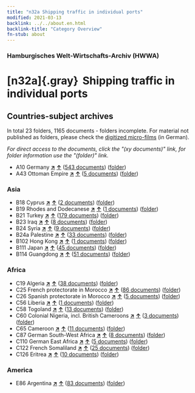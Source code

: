 ```yaml
---
title: "n32a Shipping traffic in individual ports"
modified: 2021-03-13
backlink: ../../about.en.html
backlink-title: "Category Overview"
fn-stub: about
---
```


### Hamburgisches Welt-Wirtschafts-Archiv (HWWA)

# [n32a]{.gray}&#8201; Shipping traffic in individual ports&#160; 







## Countries-subject archives





In total 23 folders, 1165 documents - folders incomplete.
For material not published as folders, please check the [digitized micro-films](/film/h1_sh.de.html) (in German).

_For direct access to the documents, click the "(xy documents)" link, for folder information use the "(folder)" link._


- A10 Germany [**&nearr;**](../../../geo/i/126128/about.en.html "Germany (all folders)") [**&uarr;**](../../../geo/about.en.html#A10 "Country category system") (<a href="https://pm20.zbw.eu/iiifview/folder/sh/126128,145644" title="about: Germany : Shipping traffic in individual ports" target="_blank">543 documents</a>) ([folder](../../../../folder/sh/1261xx/126128/1456xx/145644/about.en.html))
- A43 Ottoman Empire [**&nearr;**](../../../geo/i/141034/about.en.html "Ottoman Empire (all folders)") [**&uarr;**](../../../geo/about.en.html#A43 "Country category system") (<a href="https://pm20.zbw.eu/iiifview/folder/sh/141034,145644" title="about: Ottoman Empire : Shipping traffic in individual ports" target="_blank">5 documents</a>) ([folder](../../../../folder/sh/1410xx/141034/1456xx/145644/about.en.html))

### Asia

- B18 Cyprus [**&nearr;**](../../../geo/i/141079/about.en.html "Cyprus (all folders)") [**&uarr;**](../../../geo/about.en.html#B18 "Country category system") (<a href="https://pm20.zbw.eu/iiifview/folder/sh/141079,145644" title="about: Cyprus : Shipping traffic in individual ports" target="_blank">2 documents</a>) ([folder](../../../../folder/sh/1410xx/141079/1456xx/145644/about.en.html))
- B19 Rhodes and Dodecanese [**&nearr;**](../../../geo/i/141106/about.en.html "Rhodes and Dodecanese (all folders)") [**&uarr;**](../../../geo/about.en.html#B19 "Country category system") (<a href="https://pm20.zbw.eu/iiifview/folder/sh/141106,145644" title="about: Rhodes and Dodecanese : Shipping traffic in individual ports" target="_blank">1 documents</a>) ([folder](../../../../folder/sh/1411xx/141106/1456xx/145644/about.en.html))
- B21 Turkey [**&nearr;**](../../../geo/i/141111/about.en.html "Turkey (all folders)") [**&uarr;**](../../../geo/about.en.html#B21 "Country category system") (<a href="https://pm20.zbw.eu/iiifview/folder/sh/141111,145644" title="about: Turkey : Shipping traffic in individual ports" target="_blank">179 documents</a>) ([folder](../../../../folder/sh/1411xx/141111/1456xx/145644/about.en.html))
- B23 Iraq [**&nearr;**](../../../geo/i/141113/about.en.html "Iraq (all folders)") [**&uarr;**](../../../geo/about.en.html#B23 "Country category system") (<a href="https://pm20.zbw.eu/iiifview/folder/sh/141113,145644" title="about: Iraq : Shipping traffic in individual ports" target="_blank">8 documents</a>) ([folder](../../../../folder/sh/1411xx/141113/1456xx/145644/about.en.html))
- B24 Syria [**&nearr;**](../../../geo/i/141114/about.en.html "Syria (all folders)") [**&uarr;**](../../../geo/about.en.html#B24 "Country category system") (<a href="https://pm20.zbw.eu/iiifview/folder/sh/141114,145644" title="about: Syria : Shipping traffic in individual ports" target="_blank">9 documents</a>) ([folder](../../../../folder/sh/1411xx/141114/1456xx/145644/about.en.html))
- B24a Palestine [**&nearr;**](../../../geo/i/141115/about.en.html "Palestine (all folders)") [**&uarr;**](../../../geo/about.en.html#B24a "Country category system") (<a href="https://pm20.zbw.eu/iiifview/folder/sh/141115,145644" title="about: Palestine : Shipping traffic in individual ports" target="_blank">33 documents</a>) ([folder](../../../../folder/sh/1411xx/141115/1456xx/145644/about.en.html))
- B102 Hong Kong [**&nearr;**](../../../geo/i/141268/about.en.html "Hong Kong (all folders)") [**&uarr;**](../../../geo/about.en.html#B102 "Country category system") (<a href="https://pm20.zbw.eu/iiifview/folder/sh/141268,145644" title="about: Hong Kong : Shipping traffic in individual ports" target="_blank">1 documents</a>) ([folder](../../../../folder/sh/1412xx/141268/1456xx/145644/about.en.html))
- B111 Japan [**&nearr;**](../../../geo/i/141272/about.en.html "Japan (all folders)") [**&uarr;**](../../../geo/about.en.html#B111 "Country category system") (<a href="https://pm20.zbw.eu/iiifview/folder/sh/141272,145644" title="about: Japan : Shipping traffic in individual ports" target="_blank">45 documents</a>) ([folder](../../../../folder/sh/1412xx/141272/1456xx/145644/about.en.html))
- B114 Guangdong [**&nearr;**](../../../geo/i/141275/about.en.html "Guangdong (all folders)") [**&uarr;**](../../../geo/about.en.html#B114 "Country category system") (<a href="https://pm20.zbw.eu/iiifview/folder/sh/141275,145644" title="about: Guangdong : Shipping traffic in individual ports" target="_blank">51 documents</a>) ([folder](../../../../folder/sh/1412xx/141275/1456xx/145644/about.en.html))

### Africa

- C19 Algeria [**&nearr;**](../../../geo/i/141354/about.en.html "Algeria (all folders)") [**&uarr;**](../../../geo/about.en.html#C19 "Country category system") (<a href="https://pm20.zbw.eu/iiifview/folder/sh/141354,145644" title="about: Algeria : Shipping traffic in individual ports" target="_blank">38 documents</a>) ([folder](../../../../folder/sh/1413xx/141354/1456xx/145644/about.en.html))
- C25 French protectorate in Morocco [**&nearr;**](../../../geo/i/141358/about.en.html "French protectorate in Morocco (all folders)") [**&uarr;**](../../../geo/about.en.html#C25 "Country category system") (<a href="https://pm20.zbw.eu/iiifview/folder/sh/141358,145644" title="about: French protectorate in Morocco : Shipping traffic in individual ports" target="_blank">86 documents</a>) ([folder](../../../../folder/sh/1413xx/141358/1456xx/145644/about.en.html))
- C26 Spanish protectorate in Morocco [**&nearr;**](../../../geo/i/141359/about.en.html "Spanish protectorate in Morocco (all folders)") [**&uarr;**](../../../geo/about.en.html#C26 "Country category system") (<a href="https://pm20.zbw.eu/iiifview/folder/sh/141359,145644" title="about: Spanish protectorate in Morocco : Shipping traffic in individual ports" target="_blank">5 documents</a>) ([folder](../../../../folder/sh/1413xx/141359/1456xx/145644/about.en.html))
- C56 Liberia [**&nearr;**](../../../geo/i/141405/about.en.html "Liberia (all folders)") [**&uarr;**](../../../geo/about.en.html#C56 "Country category system") (<a href="https://pm20.zbw.eu/iiifview/folder/sh/141405,145644" title="about: Liberia : Shipping traffic in individual ports" target="_blank">1 documents</a>) ([folder](../../../../folder/sh/1414xx/141405/1456xx/145644/about.en.html))
- C58 Togoland [**&nearr;**](../../../geo/i/141408/about.en.html "Togoland (all folders)") [**&uarr;**](../../../geo/about.en.html#C58 "Country category system") (<a href="https://pm20.zbw.eu/iiifview/folder/sh/141408,145644" title="about: Togoland : Shipping traffic in individual ports" target="_blank">13 documents</a>) ([folder](../../../../folder/sh/1414xx/141408/1456xx/145644/about.en.html))
- C60 Colonial Nigeria, incl. British Cameroons [**&nearr;**](../../../geo/i/141409/about.en.html "Colonial Nigeria, incl. British Cameroons (all folders)") [**&uarr;**](../../../geo/about.en.html#C60 "Country category system") (<a href="https://pm20.zbw.eu/iiifview/folder/sh/141409,145644" title="about: Colonial Nigeria, incl. British Cameroons : Shipping traffic in individual ports" target="_blank">3 documents</a>) ([folder](../../../../folder/sh/1414xx/141409/1456xx/145644/about.en.html))
- C65 Cameroon [**&nearr;**](../../../geo/i/141410/about.en.html "Cameroon (all folders)") [**&uarr;**](../../../geo/about.en.html#C65 "Country category system") (<a href="https://pm20.zbw.eu/iiifview/folder/sh/141410,145644" title="about: Cameroon : Shipping traffic in individual ports" target="_blank">11 documents</a>) ([folder](../../../../folder/sh/1414xx/141410/1456xx/145644/about.en.html))
- C87 German South-West Africa [**&nearr;**](../../../geo/i/141450/about.en.html "German South-West Africa (all folders)") [**&uarr;**](../../../geo/about.en.html#C87 "Country category system") (<a href="https://pm20.zbw.eu/iiifview/folder/sh/141450,145644" title="about: German South-West Africa : Shipping traffic in individual ports" target="_blank">8 documents</a>) ([folder](../../../../folder/sh/1414xx/141450/1456xx/145644/about.en.html))
- C110 German East Africa [**&nearr;**](../../../geo/i/141471/about.en.html "German East Africa (all folders)") [**&uarr;**](../../../geo/about.en.html#C110 "Country category system") (<a href="https://pm20.zbw.eu/iiifview/folder/sh/141471,145644" title="about: German East Africa : Shipping traffic in individual ports" target="_blank">5 documents</a>) ([folder](../../../../folder/sh/1414xx/141471/1456xx/145644/about.en.html))
- C122 French Somaliland [**&nearr;**](../../../geo/i/141479/about.en.html "French Somaliland (all folders)") [**&uarr;**](../../../geo/about.en.html#C122 "Country category system") (<a href="https://pm20.zbw.eu/iiifview/folder/sh/141479,145644" title="about: French Somaliland : Shipping traffic in individual ports" target="_blank">25 documents</a>) ([folder](../../../../folder/sh/1414xx/141479/1456xx/145644/about.en.html))
- C126 Eritrea [**&nearr;**](../../../geo/i/141483/about.en.html "Eritrea (all folders)") [**&uarr;**](../../../geo/about.en.html#C126 "Country category system") (<a href="https://pm20.zbw.eu/iiifview/folder/sh/141483,145644" title="about: Eritrea : Shipping traffic in individual ports" target="_blank">10 documents</a>) ([folder](../../../../folder/sh/1414xx/141483/1456xx/145644/about.en.html))

### America

- E86 Argentina [**&nearr;**](../../../geo/i/141692/about.en.html "Argentina (all folders)") [**&uarr;**](../../../geo/about.en.html#E86 "Country category system") (<a href="https://pm20.zbw.eu/iiifview/folder/sh/141692,145644" title="about: Argentina : Shipping traffic in individual ports" target="_blank">83 documents</a>) ([folder](../../../../folder/sh/1416xx/141692/1456xx/145644/about.en.html))








